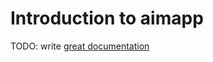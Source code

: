 # Introduction to aimapp

TODO: write [great documentation](http://jacobian.org/writing/what-to-write/)
